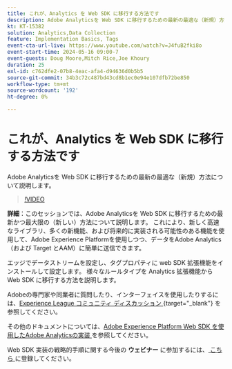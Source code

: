 ```yaml
---
title: これが、Analytics を Web SDK に移行する方法です
description: Adobe Analyticsを Web SDK に移行するための最新の最適な（新規）方法について説明します
kt: KT-15382
solution: Analytics,Data Collection
feature: Implementation Basics, Tags
event-cta-url-live: https://www.youtube.com/watch?v=J4fuB2fki8o
event-start-time: 2024-05-16 09:00-7
event-guests: Doug Moore,Mitch Rice,Joe Khoury
duration: 25
exl-id: c762dfe2-07b8-4eac-afa4-d94636d0b5b5
source-git-commit: 34b3c72c487bd43cd8b1ec0e94e107dfb72be850
workflow-type: tm+mt
source-wordcount: '192'
ht-degree: 0%

---
```


# これが、Analytics を Web SDK に移行する方法です

Adobe Analyticsを Web SDK に移行するための最新の最適な（新規）方法について説明します。

>[!VIDEO](https://video.tv.adobe.com/v/3428791/?quality=12&learn=on)

**詳細**：このセッションでは、Adobe Analyticsを Web SDK に移行するための最新かつ最大限の（新しい）方法について説明します。 これにより、新しく高速なライブラリ、多くの新機能、および将来的に実装される可能性のある機能を使用して、Adobe Experience Platformを使用しつつ、データをAdobe Analytics（および Target とAAM）に簡単に送信できます。

エッジでデータストリームを設定し、タグプロパティに web SDK 拡張機能をインストールして設定します。 様々なルールタイプを Analytics 拡張機能から Web SDK に移行する方法を説明します。

Adobeの専門家や同業者に質問したり、インターフェイスを使用したりするには、[Experience League コミュニティ ディスカッション ](https://experienceleaguecommunities.adobe.com/t5/adobe-experience-platform-data/experience-league-live-post-session-discussion-this-is-the-way/m-p/673538?profile.language=ja){target="_blank"} を参照してください。

その他のドキュメントについては、[Adobe Experience Platform Web SDK を使用したAdobe Analyticsの実装 ](https://experienceleague.adobe.com/ja/docs/analytics/implementation/aep-edge/web-sdk/overview) を参照してください。

Web SDK 実装の戦略的手順に関する今後の **ウェビナー** に参加するには、[ こちら ](https://engage.adobe.com/step_by_step_guide_implement.html) に登録してください。
